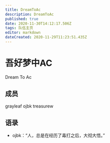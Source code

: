 ```yaml
---
title: DreamToAc
description: DreamToAc
published: true
date: 2020-11-30T14:12:17.506Z
tags: 队伍主页
editor: markdown
dateCreated: 2020-11-29T11:23:51.435Z
---
```


# 吾好梦中AC
Dream To Ac
## 成员
grayleaf
ojbk
treasurew

## 语录
- ojbk：“人，总是在经历了毒打之后，大彻大悟。”